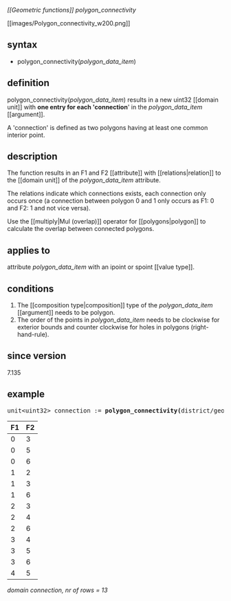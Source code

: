 *[[Geometric functions]] polygon_connectivity*

[[images/Polygon_connectivity_w200.png]]

## syntax
- polygon_connectivity(*polygon_data_item*)

## definition

polygon_connectivity(*polygon_data_item*) results in a new uint32 [[domain unit]] with **one entry for each 'connection**' in the *polygon_data_item* [[argument]].

A 'connection' is defined as two polygons having at least one common interior point.

## description

The function results in an F1 and F2 [[attribute]] with [[relations|relation]] to the [[domain unit]] of the *polygon_data_item* attribute.

The relations indicate which connections exists, each connection only occurs once (a connection between polygon 0 and 1 only occurs as F1: 0 and F2: 1 and not vice versa).

Use the [[multiply|Mul (overlap)]] operator for [[polygons|polygon]] to calculate the overlap between connected polygons.

## applies to

attribute *polygon_data_item* with an ipoint or spoint [[value type]].

## conditions

1.  The [[composition type|composition]] type of the *polygon_data_item* [[argument]] needs to be polygon.
2.  The order of the points in *polygon_data_item* needs to be clockwise for exterior bounds and counter clockwise for holes in polygons (right-hand-rule).

## since version

7.135

## example
<pre>
unit&lt;uint32&gt; connection := <B>polygon_connectivity(</B>district/geometry<B>)</B>;
</pre>

| F1  | F2  |
|-----|-----|
| 0   | 3   |
| 0   | 5   |
| 0   | 6   |
| 1   | 2   |
| 1   | 3   |
| 1   | 6   |
| 2   | 3   |
| 2   | 4   |
| 2   | 6   |
| 3   | 4   |
| 3   | 5   |
| 3   | 6   |
| 4   | 5   |

*domain connection, nr of rows = 13*